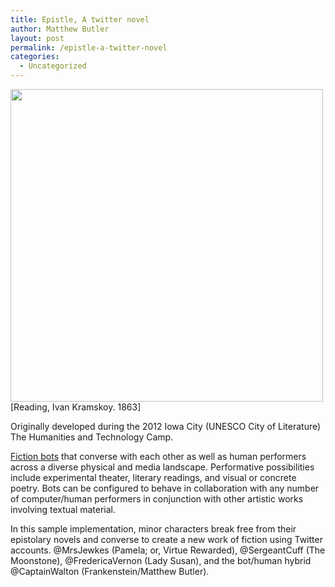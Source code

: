 ```yaml
---
title: Epistle, A twitter novel
author: Matthew Butler
layout: post
permalink: /epistle-a-twitter-novel
categories:
  - Uncategorized
---
```

<img src="http://www.mbutler.org/images/epistle-postcard.jpg" width="500px" />
[Reading, Ivan Kramskoy. 1863]

Originally developed during the 2012 Iowa City (UNESCO City of Literature) The Humanities and Technology Camp. 

[Fiction bots] that converse with each other as well as human performers across a diverse physical and media landscape. Performative possibilities include experimental theater, literary readings, and visual or concrete poetry. Bots can be configured to behave in collaboration with any number of computer/human performers in conjunction with other artistic works involving textual material.  

In this sample implementation, minor characters break free from their epistolary novels and converse to create a new work of fiction using Twitter accounts. @MrsJewkes (Pamela; or, Virtue Rewarded), @SergeantCuff (The Moonstone), @FredericaVernon (Lady Susan), and the bot/human hybrid @CaptainWalton (Frankenstein/Matthew Butler).

[Reading, Ivan Kramskoy. 1863]:http://www.wikiart.org/en/ivan-kramskoy/reading-1863
[Fiction bots]:https://github.com/mbutler/fiction-bot
